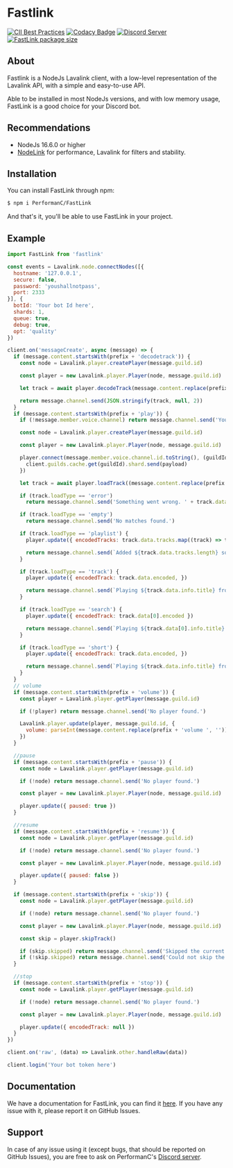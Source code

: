 # Fastlink

[![CII Best Practices](https://bestpractices.coreinfrastructure.org/projects/5944/badge)](https://bestpractices.coreinfrastructure.org/projects/5944) [![Codacy Badge](https://app.codacy.com/project/badge/Grade/70e85894a5574ed4a227fa0072f07fe1)](https://www.codacy.com/gh/ThePedroo/FastLink/dashboard?utm_source=github.com&amp;utm_medium=referral&amp;utm_content=ThePedroo/FastLink&amp;utm_campaign=Badge_Grade) [![Discord Server](https://img.shields.io/discord/948014684630560768?color=5865F2&logo=discord&logoColor=white)](https://discord.gg/ut6qxsgtME) [![FastLink package size](https://packagephobia.now.sh/badge?p=fastlink)](https://packagephobia.now.sh/result?p=fastlink)

## About

Fastlink is a NodeJs Lavalink client, with a low-level representation of the Lavalink API, with a simple and easy-to-use API.

Able to be installed in most NodeJs versions, and with low memory usage, FastLink is a good choice for your Discord bot.

## Recommendations

- NodeJs 16.6.0 or higher
- [NodeLink](https://github.com/PerformanC/NodeLink) for performance, Lavalink for filters and stability.

## Installation

You can install FastLink through npm:

```bash
$ npm i PerformanC/FastLink
```

And that's it, you'll be able to use FastLink in your project.

## Example

```js
import FastLink from 'fastlink'

const events = Lavalink.node.connectNodes([{
  hostname: '127.0.0.1',
  secure: false,
  password: 'youshallnotpass',
  port: 2333
}], {
  botId: 'Your bot Id here',
  shards: 1,
  queue: true,
  debug: true,
  opt: 'quality'
})

client.on('messageCreate', async (message) => {
  if (message.content.startsWith(prefix + 'decodetrack')) {
    const node = Lavalink.player.createPlayer(message.guild.id)

    const player = new Lavalink.player.Player(node, message.guild.id)

    let track = await player.decodeTrack(message.content.replace(prefix + 'decodetrack ', ''))

    return message.channel.send(JSON.stringify(track, null, 2))
  }
  if (message.content.startsWith(prefix + 'play')) {
    if (!message.member.voice.channel) return message.channel.send('You need to be in a voice channel to use this command.')

    const node = Lavalink.player.createPlayer(message.guild.id)

    const player = new Lavalink.player.Player(node, message.guild.id)

    player.connect(message.member.voice.channel.id.toString(), (guildId, payload) => {
      client.guilds.cache.get(guildId).shard.send(payload)
    })

    let track = await player.loadTrack((message.content.replace(prefix + 'play ', '').startsWith('https://') ? '' : 'ytsearch:') + message.content.replace(prefix + 'play ', ''))

    if (track.loadType == 'error') 
      return message.channel.send('Something went wrong. ' + track.data.message)

    if (track.loadType == 'empty')
      return message.channel.send('No matches found.')

    if (track.loadType == 'playlist') {
      player.update({ encodedTracks: track.data.tracks.map((track) => track.encoded) })

      return message.channel.send(`Added ${track.data.tracks.length} songs to the queue, and playing ${track.data.tracks[0].info.title}.`)
    }

    if (track.loadType == 'track') {
      player.update({ encodedTrack: track.data.encoded, })

      return message.channel.send(`Playing ${track.data.info.title} from ${track.data.info.sourceName} from url search.`)
    }

    if (track.loadType == 'search') {
      player.update({ encodedTrack: track.data[0].encoded })

      return message.channel.send(`Playing ${track.data[0].info.title} from ${track.data[0].info.sourceName} from search.`)
    }

    if (track.loadType == 'short') {
      player.update({ encodedTrack: track.data.encoded, })

      return message.channel.send(`Playing ${track.data.info.title} from ${track.data.info.sourceName} from shorts.`)
    }
  }
  // volume
  if (message.content.startsWith(prefix + 'volume')) {
    const player = Lavalink.player.getPlayer(message.guild.id)

    if (!player) return message.channel.send('No player found.')

    Lavalink.player.update(player, message.guild.id, {
      volume: parseInt(message.content.replace(prefix + 'volume ', ''))
    })
  }

  //pause
  if (message.content.startsWith(prefix + 'pause')) {
    const node = Lavalink.player.getPlayer(message.guild.id)

    if (!node) return message.channel.send('No player found.')

    const player = new Lavalink.player.Player(node, message.guild.id)

    player.update({ paused: true })
  }

  //resume
  if (message.content.startsWith(prefix + 'resume')) {
    const node = Lavalink.player.getPlayer(message.guild.id)

    if (!node) return message.channel.send('No player found.')

    const player = new Lavalink.player.Player(node, message.guild.id)

    player.update({ paused: false })
  }

  if (message.content.startsWith(prefix + 'skip')) {
    const node = Lavalink.player.getPlayer(message.guild.id)

    if (!node) return message.channel.send('No player found.')

    const player = new Lavalink.player.Player(node, message.guild.id)

    const skip = player.skipTrack()

    if (skip.skipped) return message.channel.send('Skipped the current track.')
    if (!skip.skipped) return message.channel.send('Could not skip the current track.')
  }

  //stop
  if (message.content.startsWith(prefix + 'stop')) {
    const node = Lavalink.player.getPlayer(message.guild.id)

    if (!node) return message.channel.send('No player found.')

    const player = new Lavalink.player.Player(node, message.guild.id)

    player.update({ encodedTrack: null })
  }
})

client.on('raw', (data) => Lavalink.other.handleRaw(data))

client.login('Your bot token here')
```

## Documentation

We have a documentation for FastLink, you can find it [here](https://performanc.github.io/FastLinkDocs/). If you have any issue with it, please report it on GitHub Issues.

## Support

In case of any issue using it (except bugs, that should be reported on GitHub Issues), you are free to ask on PerformanC's [Discord server](https://discord.gg/uPveNfTuCJ).